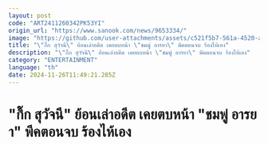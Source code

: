 ```yaml
---
layout: post
code: "ART2411260342PK53YI"
origin_url: "https://www.sanook.com/news/9653334/"
image: "https://github.com/user-attachments/assets/c521f5b7-561a-4520-ae6d-b900278640d8"
title: "\"กิ๊ก สุวัจนี\" ย้อนเล่าอดีต เคยตบหน้า \"ชมพู่ อารยา\" พีคตอนจบ ร้องไห้เอง"
description: "\"กิ๊ก สุวัจนี\" ย้อนเล่าอดีต เคยตบหน้า \"ชมพู่ อารยา\" พีคตอนจบ ร้องไห้เอง"
category: "ENTERTAINMENT"
language: "th"
date: 2024-11-26T11:49:21.285Z
---
```


# "กิ๊ก สุวัจนี" ย้อนเล่าอดีต เคยตบหน้า "ชมพู่ อารยา" พีคตอนจบ ร้องไห้เอง